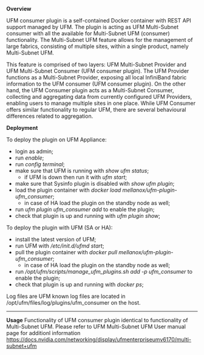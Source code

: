 **Overview**

UFM consumer plugin is a self-contained Docker container with REST API support managed by UFM.
The plugin is acting as UFM Multi-Subnet consumer with all the available for Multi-Subnet UFM (consumer) functionality.
The Multi-Subnet UFM feature allows for the management of large fabrics, consisting of multiple sites,
within a single product, namely Multi-Subnet UFM.

This feature is comprised of two layers: 
UFM Multi-Subnet Provider and UFM Multi-Subnet Consumer (UFM consumer plugin).
The UFM Provider functions as a Multi-Subnet Provider, exposing all local InfiniBand fabric
information to the UFM consumer (UFM consumer plugin). 
On the other hand, the UFM Consumer plugin acts as a Multi-Subnet Consumer, collecting and aggregating data
from currently configured UFM Providers, enabling users to manage multiple sites in one place.
While UFM Consumer offers similar functionality to regular UFM,
there are several behavioural differences related to aggregation.

**Deployment**

To deploy the plugin on UFM Appliance:
- login as admin;
- run _enable_;
- run _config terminal_;
- make sure that UFM is running with _show ufm status_;
  - if UFM is down then run it with _ufm start_;
- make sure that Sysinfo plugin is disabled with _show ufm plugin_;
- load the plugin container with _docker load mellanox/ufm-plugin-ufm_consumer_;
  - in case of HA load the plugin on the standby node as well;
- run _ufm plugin ufm_consumer add_ to enable the plugin;
- check that plugin is up and running with _ufm plugin show_;

To deploy the plugin with UFM (SA or HA):
- install the latest version of UFM;
- run UFM with _/etc/init.d/ufmd start_;
- pull the plugin container with _docker pull mellanox/ufm-plugin-ufm_consumer_;
  - in case of HA load the plugin on the standby node as well;
- run _/opt/ufm/scripts/manage_ufm_plugins.sh add -p ufm_consumer_ to enable the plugin;
- check that plugin is up and running with _docker ps_;

Log files are UFM known log files are located in /opt/ufm/files/log/plugins/ufm_consumer on the host.

------------------------------------------------------------------------------------------------------------

**Usage**
Functionality of UFM consumer plugin identical to functionality of Multi-Subnet UFM.
Please refer to UFM Multi-Subnet UFM User manual page for additionl information
https://docs.nvidia.com/networking/display/ufmenterpriseumv6170/multi-subnet+ufm
